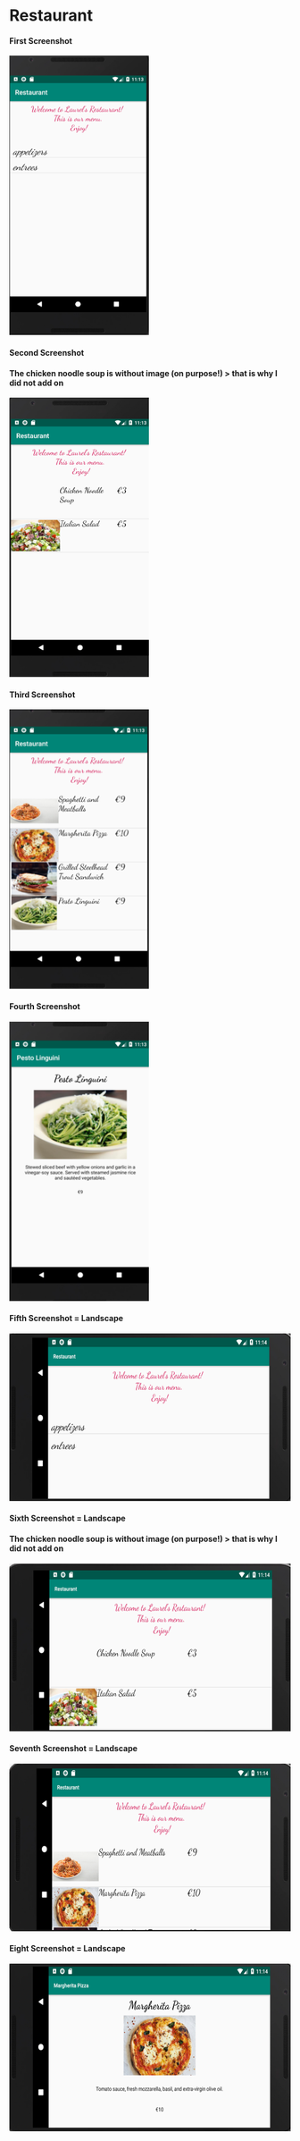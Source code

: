 # Restaurant

#### First Screenshot
<img width="250" height="500" src="https://github.com/Laurelborggreve/Restaurant/blob/master/doc/Restaurant1.png">

#### Second Screenshot 
#### The chicken noodle soup is without image (on purpose!) > that is why I did not add on
<img width="250" height="500" src="https://github.com/Laurelborggreve/Restaurant/blob/master/doc/Restaurant2.png">

#### Third Screenshot
<img width="250" height="500" src="https://github.com/Laurelborggreve/Restaurant/blob/master/doc/Restaurant3.png">

#### Fourth Screenshot
<img width="250" height="500" src="https://github.com/Laurelborggreve/Restaurant/blob/master/doc/Restaurant4.png">

#### Fifth Screenshot = Landscape
<img width="650" height="300" src="https://github.com/Laurelborggreve/Restaurant/blob/master/doc/Restaurantland1.png">

#### Sixth Screenshot = Landscape
#### The chicken noodle soup is without image (on purpose!) > that is why I did not add on
<img width="650" height="300" src="https://github.com/Laurelborggreve/Restaurant/blob/master/doc/Restaurantland2.png">

#### Seventh Screenshot = Landscape
<img width="650" height="300" src="https://github.com/Laurelborggreve/Restaurant/blob/master/doc/Restaurantland3.png">

#### Eight Screenshot = Landscape
<img width="650" height="300" src="https://github.com/Laurelborggreve/Restaurant/blob/master/doc/Restaurantland4.png">
